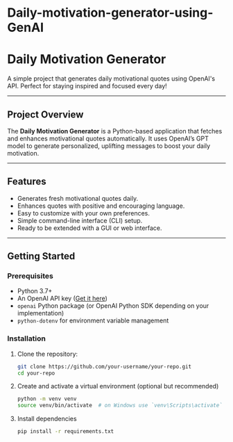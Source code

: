 # Daily-motivation-generator-using-GenAI

# Daily Motivation Generator

A simple project that generates daily motivational quotes using OpenAI's API. Perfect for staying inspired and focused every day!

---

## Project Overview

The **Daily Motivation Generator** is a Python-based application that fetches and enhances motivational quotes automatically. It uses OpenAI’s GPT model to generate personalized, uplifting messages to boost your daily motivation.

---

## Features

- Generates fresh motivational quotes daily.
- Enhances quotes with positive and encouraging language.
- Easy to customize with your own preferences.
- Simple command-line interface (CLI) setup.
- Ready to be extended with a GUI or web interface.

---

## Getting Started

### Prerequisites

- Python 3.7+
- An OpenAI API key ([Get it here](https://platform.openai.com/signup))
- `openai` Python package (or OpenAI Python SDK depending on your implementation)
- `python-dotenv` for environment variable management

### Installation

1. Clone the repository:

   ```bash
   git clone https://github.com/your-username/your-repo.git
   cd your-repo
    ```

2. Create and activate a virtual environment (optional but recommended)

    ```bash
    python -m venv venv
    source venv/bin/activate  # on Windows use `venv\Scripts\activate`
    ```

3. Install dependencies

    ```bash
    pip install -r requirements.txt
    ```